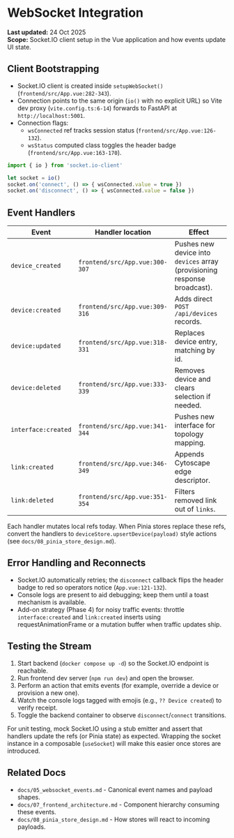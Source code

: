 # WebSocket Integration

**Last updated:** 24 Oct 2025  
**Scope:** Socket.IO client setup in the Vue application and how events update UI state.

## Client Bootstrapping
- Socket.IO client is created inside `setupWebSocket()` (`frontend/src/App.vue:282-343`).
- Connection points to the same origin (`io()` with no explicit URL) so Vite dev proxy (`vite.config.ts:6-14`) forwards to FastAPI at `http://localhost:5001`.
- Connection flags:
  - `wsConnected` ref tracks session status (`frontend/src/App.vue:126-132`).
  - `wsStatus` computed class toggles the header badge (`frontend/src/App.vue:163-170`).

```ts
import { io } from 'socket.io-client'

let socket = io()
socket.on('connect', () => { wsConnected.value = true })
socket.on('disconnect', () => { wsConnected.value = false })
```

## Event Handlers
| Event | Handler location | Effect |
|-------|-----------------|--------|
| `device_created` | `frontend/src/App.vue:300-307` | Pushes new device into `devices` array (provisioning response broadcast). |
| `device:created` | `frontend/src/App.vue:309-316` | Adds direct `POST /api/devices` records. |
| `device:updated` | `frontend/src/App.vue:318-331` | Replaces device entry, matching by id. |
| `device:deleted` | `frontend/src/App.vue:333-339` | Removes device and clears selection if needed. |
| `interface:created` | `frontend/src/App.vue:341-344` | Pushes new interface for topology mapping. |
| `link:created` | `frontend/src/App.vue:346-349` | Appends Cytoscape edge descriptor. |
| `link:deleted` | `frontend/src/App.vue:351-354` | Filters removed link out of `links`. |

Each handler mutates local refs today. When Pinia stores replace these refs, convert the handlers to `deviceStore.upsertDevice(payload)` style actions (see `docs/08_pinia_store_design.md`).

## Error Handling and Reconnects
- Socket.IO automatically retries; the `disconnect` callback flips the header badge to red so operators notice (`App.vue:121-132`).
- Console logs are present to aid debugging; keep them until a toast mechanism is available.
- Add-on strategy (Phase 4) for noisy traffic events: throttle `interface:created` and `link:created` inserts using requestAnimationFrame or a mutation buffer when traffic updates ship.

## Testing the Stream
1. Start backend (`docker compose up -d`) so the Socket.IO endpoint is reachable.
2. Run frontend dev server (`npm run dev`) and open the browser.
3. Perform an action that emits events (for example, override a device or provision a new one).
4. Watch the console logs tagged with emojis (e.g., `?? Device created`) to verify receipt.
5. Toggle the backend container to observe `disconnect`/`connect` transitions.

For unit testing, mock Socket.IO using a stub emitter and assert that handlers update the refs (or Pinia state) as expected. Wrapping the socket instance in a composable (`useSocket`) will make this easier once stores are introduced.

## Related Docs
- `docs/05_websocket_events.md` - Canonical event names and payload shapes.
- `docs/07_frontend_architecture.md` - Component hierarchy consuming these events.
- `docs/08_pinia_store_design.md` - How stores will react to incoming payloads.
